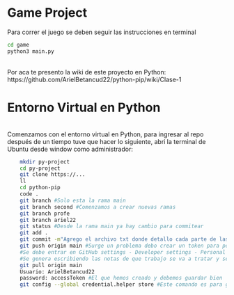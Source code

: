 # Game Project

Para correr el juego se deben seguir las instrucciones
en terminal

```sh
cd game
python3 main.py
```
<br>
Por aca te presento la wiki de este proyecto en Python:</br>
https://github.com/ArielBetancud22/python-pip/wiki/Clase-1

# Entorno Virtual en Python

<br>Comenzamos con el entorno virtual en Python, para ingresar al repo después de un tiempo tuve que hacer lo siguiente, abri la terminal de Ubuntu desde window como administrador:</br>

```sh
    mkdir py-project
    cd py-project
    git clone https://...
    ll
    cd python-pip
    code .
    git branch #Solo esta la rama main
    git branch second #Comenzamos a crear nuevas ramas
    git branch profe
    git branch ariel22
    git status #Desde la rama main ya hay cambio para commitear
    git add .
    git commit -m"Agrego el archivo txt donde detallo cada parte de las clases"
    git push origin main #Surge un problema debo crear un token para poder cargar cambios
    #Se debe entrar en GitHub settings - Developer settings - Personal access tokens - token classic
    #Se genera escribiendo las notas de que trabajo se va a tratar y se deben tildar cuanto tiempo de duración tendrá el token y tildar los permisos, generar y por último copiar el token
    git pull origin main
    Usuario: ArielBetancud22
    password: accessToken #El que hemos creado y debemos guardar bien
    git config --global credential.helper store #Este comando es para guardar el token, pero habrá que ingrearlo una vez y desde allí lo recordará.
```